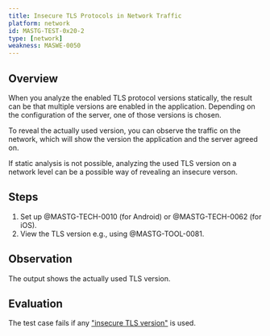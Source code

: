```yaml
---
title: Insecure TLS Protocols in Network Traffic
platform: network
id: MASTG-TEST-0x20-2
type: [network]
weakness: MASWE-0050
---
```


## Overview

When you analyze the enabled TLS protocol versions statically, the result can be that multiple versions are enabled in the application. Depending on the configuration of the server, one of those versions is chosen.

To reveal the actually used version, you can observe the traffic on the network, which will show the version the application and the server agreed on.

If static analysis is not possible, analyzing the used TLS version on a network level can be a possible way of revealing an insecure verson.

## Steps

1. Set up @MASTG-TECH-0010 (for Android) or @MASTG-TECH-0062 (for iOS).
2. View the TLS version e.g., using @MASTG-TOOL-0081.

## Observation

The output shows the actually used TLS version.

## Evaluation

The test case fails if any ["insecure TLS version"](https://mas.owasp.org/MASTG/0x04f-Testing-Network-Communication/#recommended-tls-settings) is used.
